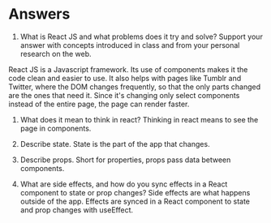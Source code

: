 # Answers

1. What is React JS and what problems does it try and solve? Support your answer with concepts introduced in class and from your personal research on the web.

React JS is a Javascript framework. Its use of components makes it the code clean and easier to use. It also helps with pages like Tumblr and Twitter, where the DOM changes frequently, so that the only parts changed are the ones that need it. Since it's changing only select components instead of the entire page, the page can render faster.

1. What does it mean to think in react?
Thinking in react means to see the page in components.

1. Describe state.
State is the part of the app that changes.

1. Describe props.
Short for properties, props pass data between components.

1. What are side effects, and how do you sync effects in a React component to state or prop changes?
Side effects are what happens outside of the app. Effects are synced in a React component to state and prop changes with useEffect.